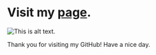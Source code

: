 # Visit my [page](https://wellsonhuang.github.io/wellsonhuang.github.io/index.html).

![This is alt text.](https://gifimage.net/wp-content/uploads/2017/11/gif-tierno-11.gif)

Thank you for visiting my GitHub! Have a nice day.
